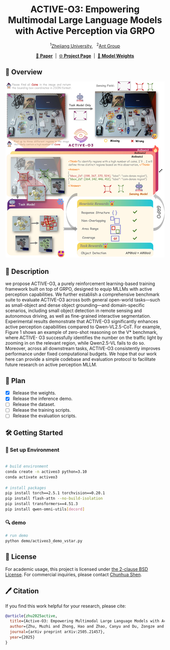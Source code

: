 <div align="center">

# ACTIVE-O3: Empowering Multimodal Large Language Models with Active Perception via GRPO



<sup>1</sup>[Zhejiang University](https://www.zju.edu.cn/english/), &nbsp;
<sup>2</sup>[Ant Group](https://www.antgroup.com/en)

<!-- **CVPR2025** -->

[📄 **Paper**](https://arxiv.org/abs/2505.21457)&nbsp; | &nbsp;[🌐 **Project Page**](https://aim-uofa.github.io/ACTIVE-o3)&nbsp; | &nbsp;[💾 **Model Weights**](https://www.modelscope.cn/models/zzzmmz/ACTIVE-o3)
</div>

## 🚀 Overview
<div align="center">
<img width="800" alt="SegAgent Framework" src="images/frame.jpeg">
</div>

## 📖 Description

we propose ACTIVE-O3, a purely reinforcement learning-based training framework built on top of GRPO, designed to equip MLLMs with active perception capabilities. We further establish a comprehensive benchmark suite to evaluate ACTIVE-O3 across both general open-world tasks—such as small-object and dense object grounding—and domain-specific scenarios, including small object detection in remote sensing and autonomous driving, as well as fine-grained interactive segmentation. Experimental results demonstrate that ACTIVE-O3 significantly enhances active perception capabilities compared to Qwen-VL2.5-CoT. For example, Figure 1 shows an example of zero-shot reasoning on the V* benchmark, where ACTIVE- O3 successfully identifies the number on the traffic light by zooming in on the relevant region, while Qwen2.5-VL fails to do so. Moreover, across all downstream tasks, ACTIVE-O3 consistently improves performance under fixed computational budgets. We hope that our work here can provide a simple codebase and evaluation protocol to facilitate future research on active perception MLLM.




## 🚩 Plan
<!-- - [ ] Release the weights. -->
- [x] Release the weights.
- [x] Release the inference demo.
- [ ] Release the dataset.
- [ ] Release the training scripts.
- [ ] Release the evaluation scripts.
<!-- --- -->



## 🛠️ Getting Started

### 📐 Set up Environment

```bash

# build environment
conda create -n activeo3 python=3.10
conda activate activeo3

# install packages
pip install torch==2.5.1 torchvision==0.20.1
pip install flash-attn --no-build-isolation
pip install transformers==4.51.3
pip install qwen-omni-utils[decord]
```
###  🔍 demo

```bash
# run demo
python demo/activeo3_demo_vstar.py
```


## 🎫 License

For academic usage, this project is licensed under [the 2-clause BSD License](LICENSE). For commercial inquiries, please contact [Chunhua Shen](mailto:chhshen@gmail.com).

## 🖊️ Citation

If you find this work helpful for your research, please cite:

```BibTeX
@article{zhu2025active,
  title={Active-O3: Empowering Multimodal Large Language Models with Active Perception via GRPO},
  author={Zhu, Muzhi and Zhong, Hao and Zhao, Canyu and Du, Zongze and Huang, Zheng and Liu, Mingyu and Chen, Hao and Zou, Cheng and Chen, Jingdong and Yang, Ming and others},
  journal={arXiv preprint arXiv:2505.21457},
  year={2025}
}